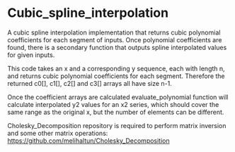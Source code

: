 # Cubic_spline_interpolation
A cubic spline interpolation implementation that returns cubic polynomial coefficients for each segment of inputs.
Once polynomial coefficients are found, there is a secondary function that outputs spline interpolated values for given inputs.

This code takes an x and a corresponding y sequence, each with length n, and returns cubic polynomial coefficients for each segment. Therefore the returned c0[], c1[], c2[] and c3[] arrays all have size n-1.

Once the coefficient arrays are calculated evaluate_polynomial function will calculate interpolated y2 values for an x2 series, which should cover the same range as the original x, but the number of elements can be different. 

Cholesky_Decomposition repository is required to perform matrix inversion and some other matrix operations:
https://github.com/melihaltun/Cholesky_Decomposition
